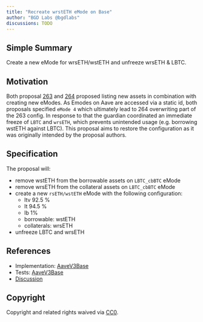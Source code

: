 ```yaml
---
title: "Recreate wrstETH eMode on Base"
author: "BGD Labs @bgdlabs"
discussions: TODO
---
```


## Simple Summary

Create a new eMode for wrsETH/wstETH and unfreeze wrsETH & LBTC.

## Motivation

Both proposal [263](https://vote.onaave.com/proposal/?proposalId=263&ipfsHash=0x6fba0be9251581b6628c378a8cfef6bba51a0a902528bfc4b0eff92ed14635b8) and [264](https://vote.onaave.com/proposal/?proposalId=264&ipfsHash=0xe8cf37c4fe2b24cbbf6296ff230af6e84185d3749bb8af9c056243bfa1c7188d) proposed listing new assets in combination with creating new eModes.
As Emodes on Aave are accessed via a static id, both proposals specified `eMode 4` which ultimately lead to 264 overwriting part of the 263 config.
In response to that the guardian coordinated an immediate freeze of `LBTC` and `wrsETH`, which prevents unintended usage (e.g. borrowing wstETH against LBTC).
This proposal aims to restore the configuration as it was originally intended by the proposal authors.

## Specification

The proposal will:

- remove wstETH from the borrowable assets on `LBTC_cbBTC` eMode
- remove wrsETH from the collateral assets on `LBTC_cbBTC` eMode
- create a new `rsETH/wstETH` eMode with the following configuration:
  - ltv 92.5 %
  - lt 94.5 %
  - lb 1%
  - borrowable: wstETH
  - collaterals: wrsETH
- unfreeze LBTC and wrsETH

## References

- Implementation: [AaveV3Base](https://github.com/bgd-labs/aave-proposals-v3/blob/e4e94f4b2908df422b49361096c7b0b65952552e/src/20250311_AaveV3Base_RecreateWrstETHEModeOnBase/AaveV3Base_RecreateWrstETHEModeOnBase_20250311.sol)
- Tests: [AaveV3Base](https://github.com/bgd-labs/aave-proposals-v3/blob/e4e94f4b2908df422b49361096c7b0b65952552e/src/20250311_AaveV3Base_RecreateWrstETHEModeOnBase/AaveV3Base_RecreateWrstETHEModeOnBase_20250311.t.sol)
- [Discussion](TODO)

## Copyright

Copyright and related rights waived via [CC0](https://creativecommons.org/publicdomain/zero/1.0/).
